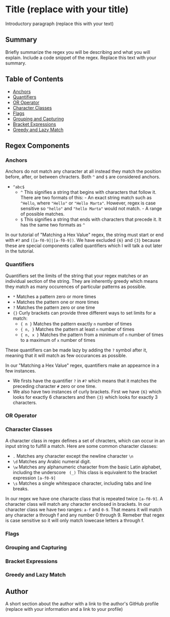 # Title (replace with your title)

Introductory paragraph (replace this with your text)

## Summary

Briefly summarize the regex you will be describing and what you will explain. Include a code snippet of the regex. Replace this text with your summary.

## Table of Contents

- [Anchors](#anchors)
- [Quantifiers](#quantifiers)
- [OR Operator](#or-operator)
- [Character Classes](#character-classes)
- [Flags](#flags)
- [Grouping and Capturing](#grouping-and-capturing)
- [Bracket Expressions](#bracket-expressions)
- [Greedy and Lazy Match](#greedy-and-lazy-match)

## Regex Components

### Anchors

Anchors do not match any character at all instead they match the position before, after, or between chracters. Both `^` and `$` are considered anchors.

- `^abc$`
  - `^` This signifies a string that begins with characters that follow it.
    There are two formats of this: - An exact string match such as `^Hello`, where `"Hello"` or `"Hello Marta"`. However, regex is case sensitive so `"hello"` and `"hello Marta"` would not match. - A range of possible matches.
  - `$` This signifies a string that ends with characters that precede it. It has the same two formats as `^`

In our tutorial of "Matching a Hex Value" regex, the string must start or end with `#?` and `([a-f0-9]|[a-f0-9])`. We have excluded `{6}` and `{3}` because these are special components called quantifiers which I will talk a out later in the tutorial.

### Quantifiers

Quantifiers set the limits of the string that your regex matches or an individual section of the string. They are inherently greedy which means they match as many occurences of particular patterns as possible.

- `*` Matches a pattern zero or more times
- `+` Matches the pattern one or more times
- `?` Matches the pattern zero or one time
- `{}` Curly brackets can provide three different ways to set limits for a match:
  - `{ n }` Matches the pattern exactly `n` number of times
  - `{ n, }` Matches the pattern at least `n` number of times
  - `{ n, x }` Matches the pattern from a minimum of `n` number of times to a maximum of `x` number of times

These quantifiers can be made lazy by adding the `?` symbol after it, meaning that it will match as few occurances as possible.

In our "Matching a Hex Value" regex, quantifiers make an appearnce in a few instances.

- We firsts have the quantifier `?` in `#?` which means that it matches the preceding character `#` zero or one time.
- We also have two instances of curly brackets. First we have `{6}` which looks for exactly 6 characters and then `{3}` which looks for exactly 3 characters.

### OR Operator

### Character Classes

A character class in regex defines a set of chracters, which can occur in an input string to fulfill a match.
Here are some common character classes:

- `.` Matches any character except the newline character `\n`
- `\d` Matches any Arabic numeral digit.
- `\w` Matches any alphanumeric character from the basic Latin alphabet, including the underscore ` (_)` This class is equivalent to the bracket expression `[a-f0-9]`
- `\s` Matches a single whitespace character, including tabs and line breaks.

In our regex we have one characte class that is repeated twice `[a-f0-9]`. A character class will match any character enclosed in brackets. In our character class we have two ranges: `a-f` and `0-9`. That means it will match any character a through f and any number 0 through 9. Remeber that regex is case sensitive so it will only match lowecase letters a through f.

### Flags

### Grouping and Capturing

### Bracket Expressions

### Greedy and Lazy Match

## Author

A short section about the author with a link to the author's GitHub profile (replace with your information and a link to your profile)
